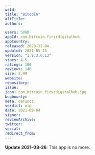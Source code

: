 ```yaml
---
wsId: 
title: "Bitcoin"
altTitle: 
authors:

users: 5000
appId: com.bitcoin.firstdigitalhub
appCountry: 
released: 2020-12-04
updated: 2021-05-15
version: "1.9.3.0.13"
stars: 4.5
ratings: 160
reviews: 148
size: 3.9M
website: 
repository: 
issue: 
icon: com.bitcoin.firstdigitalhub.jpg
bugbounty: 
meta: defunct
verdict: wip
date: 2021-09-04
signer: 
reviewArchive:
twitter: 
social:
redirect_from:
---
```


**Update 2021-08-26**: This app is no more.
